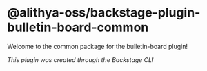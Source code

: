 # @alithya-oss/backstage-plugin-bulletin-board-common

Welcome to the common package for the bulletin-board plugin!

_This plugin was created through the Backstage CLI_
